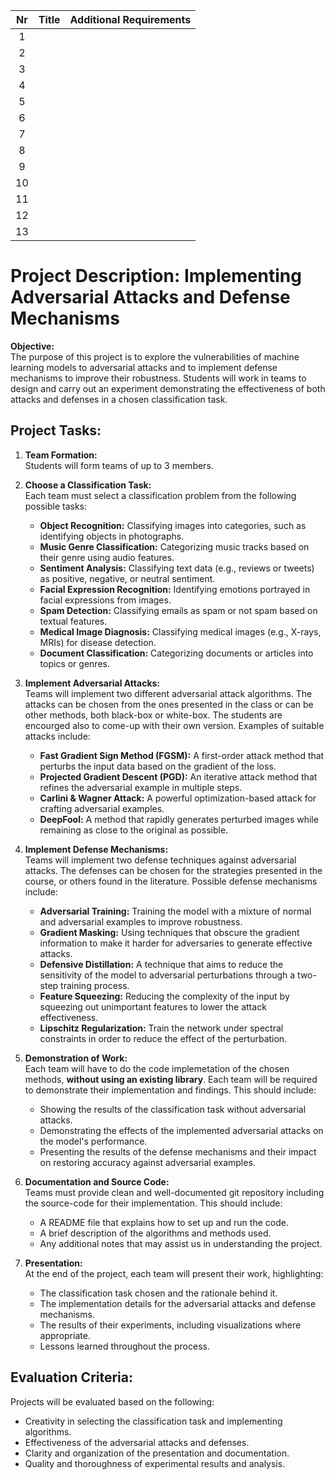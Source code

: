 | **Nr** | **Title** | **Additional Requirements** |
|:-------:|:--------:|:--------:|
| 1 | |
| 2 | |
| 3 | |
| 4 | |
| 5 | |
| 6 | |
| 7 | |
| 8 | |
| 9 | |
| 10 | |
| 11 | |
| 12 | |
| 13 | |

# Project Description: Implementing Adversarial Attacks and Defense Mechanisms

**Objective:**  
The purpose of this project is to explore the vulnerabilities of machine learning models to adversarial attacks and to implement defense mechanisms to improve their robustness. Students will work in teams to design and carry out an experiment demonstrating the effectiveness of both attacks and defenses in a chosen classification task.

## Project Tasks:

1. **Team Formation:**  
   Students will form teams of up to 3 members.

2. **Choose a Classification Task:**  
   Each team must select a classification problem from the following possible tasks:
   - **Object Recognition:** Classifying images into categories, such as identifying objects in photographs.
   - **Music Genre Classification:** Categorizing music tracks based on their genre using audio features.
   - **Sentiment Analysis:** Classifying text data (e.g., reviews or tweets) as positive, negative, or neutral sentiment.
   - **Facial Expression Recognition:** Identifying emotions portrayed in facial expressions from images.
   - **Spam Detection:** Classifying emails as spam or not spam based on textual features.
   - **Medical Image Diagnosis:** Classifying medical images (e.g., X-rays, MRIs) for disease detection.
   - **Document Classification:** Categorizing documents or articles into topics or genres.

3. **Implement Adversarial Attacks:**  
   Teams will implement two different adversarial attack algorithms. The attacks can be chosen from the ones presented in the class or can be other methods, both black-box or white-box. The students are encourged also to come-up with their own version. Examples of suitable attacks include:
   - **Fast Gradient Sign Method (FGSM):** A first-order attack method that perturbs the input data based on the gradient of the loss.
   - **Projected Gradient Descent (PGD):** An iterative attack method that refines the adversarial example in multiple steps.
   - **Carlini & Wagner Attack:** A powerful optimization-based attack for crafting adversarial examples.
   - **DeepFool:** A method that rapidly generates perturbed images while remaining as close to the original as possible.

4. **Implement Defense Mechanisms:**  
   Teams will implement two defense techniques against adversarial attacks. The defenses can be chosen for the strategies presented in the course, or others found in the literature. Possible defense mechanisms include:
   - **Adversarial Training:** Training the model with a mixture of normal and adversarial examples to improve robustness.
   - **Gradient Masking:** Using techniques that obscure the gradient information to make it harder for adversaries to generate effective attacks.
   - **Defensive Distillation:** A technique that aims to reduce the sensitivity of the model to adversarial perturbations through a two-step training process.
   - **Feature Squeezing:** Reducing the complexity of the input by squeezing out unimportant features to lower the attack effectiveness.
   - **Lipschitz Regularization:** Train the network under spectral constraints in order to reduce the effect of the perturbation.

5. **Demonstration of Work:**  
   Each team will have to do the code implemetation of the chosen methods, **without using an existing library**. Each team will be required to demonstrate their implementation and findings. This should include:
   - Showing the results of the classification task without adversarial attacks.
   - Demonstrating the effects of the implemented adversarial attacks on the model's performance.
   - Presenting the results of the defense mechanisms and their impact on restoring accuracy against adversarial examples.

6. **Documentation and Source Code:**  
   Teams must provide clean and well-documented git repository including the source-code for their implementation. This should include:
   - A README file that explains how to set up and run the code.
   - A brief description of the algorithms and methods used.
   - Any additional notes that may assist us in understanding the project.

7. **Presentation:**  
   At the end of the project, each team will present their work, highlighting:
   - The classification task chosen and the rationale behind it.
   - The implementation details for the adversarial attacks and defense mechanisms.
   - The results of their experiments, including visualizations where appropriate.
   - Lessons learned throughout the process.

## Evaluation Criteria:  
Projects will be evaluated based on the following:
- Creativity in selecting the classification task and implementing algorithms.
- Effectiveness of the adversarial attacks and defenses.
- Clarity and organization of the presentation and documentation.
- Quality and thoroughness of experimental results and analysis.
